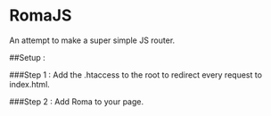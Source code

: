 # RomaJS
An attempt to make a super simple JS router.

##Setup :

###Step 1 :
Add the .htaccess to the root to redirect every request to index.html.

###Step 2 : 
Add Roma to your page.
